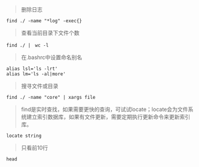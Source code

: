 > 删除日志

```shell
find ./ -name "*log" -exec{}
```

> 查看当前目录下文件个数

```shell
find ./ |　wc -l
```

> 在.bashrc中设置命名别名

```shell
alias lsl='ls -lrt'
alias lm='ls -al|more'
```

> 搜寻文件或目录

```shell
find ./ -name "core" | xargs file
```

> find是实时查找，如果需要更快的查询，可试试locate；locate会为文件系统建立索引数据库，如果有文件更新，需要定期执行更新命令来更新索引库。

```shell
locate string
```

> 只看前10行

```shell
head 
```

